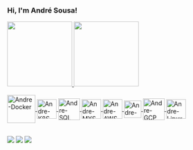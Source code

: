 
 ### Hi, I'm André Sousa!


<div align="left">
  <a href="https://github.com/ardssj">
  <img height="150em"  src="https://github-readme-stats.vercel.app/api?username=ardssj&show_icons=true&theme=github_dark&include_all_commits=true&count_private=true"/>
  <img height="150em"  src="https://github-readme-stats.vercel.app/api/top-langs/?username=ardssj&layout=compact&theme=github_dark"/>
</div>
  
  <div align="left"><br>
  <img align="center" alt="Andre-Docker" height="65" width="65" src="https://cdn.jsdelivr.net/gh/devicons/devicon/icons/docker/docker-original.svg">
  <img align="center" alt="Andre-K8S" height="45" width="45" src="https://cdn.jsdelivr.net/gh/devicons/devicon/icons/kubernetes/kubernetes-plain.svg">
  <img align="center" alt="Andre-SQL" height="50" width="50" src="https://cdn.jsdelivr.net/gh/devicons/devicon/icons/microsoftsqlserver/microsoftsqlserver-plain.svg">
  <img align="center" alt="Andre-MYSQL" height="45" width="45" src="https://cdn.jsdelivr.net/gh/devicons/devicon/icons/mysql/mysql-original.svg">
  <img align="center" alt="Andre-AWS" height="45" width="45" src="https://cdn.jsdelivr.net/gh/devicons/devicon/icons/amazonwebservices/amazonwebservices-original.svg">
  <img align="center" alt="Andre-Azure" height="40" width="40" src="https://cdn.jsdelivr.net/gh/devicons/devicon/icons/azure/azure-original.svg">
  <img align="center" alt="Andre-GCP" height="50" width="50" src="https://cdn.jsdelivr.net/gh/devicons/devicon/icons/googlecloud/googlecloud-original.svg">
  <img align="center" alt="Andre-Linux" height="45" width="45" src="https://cdn.jsdelivr.net/gh/devicons/devicon/icons/linux/linux-original.svg">
  
  ##
 
<div> 
  <a href = "mailto:ardssj@gmail.com"><img src="https://img.shields.io/badge/Gmail-D14836?style=for-the-badge&logo=gmail&logoColor=white" target="_blank"></a>
  <a href="https://instagram.com/arssj_" target="_blank"><img src="https://img.shields.io/badge/Instagram-E4405F?style=for-the-badge&logo=instagram&logoColor=white" target="_blank"></a>
  <a href="https://www.linkedin.com/in/ardssj" target="_blank"><img src="https://img.shields.io/badge/-LinkedIn-%230077B5?style=for-the-badge&logo=linkedin&logoColor=white" target="_blank"></a> 
 
</div>

